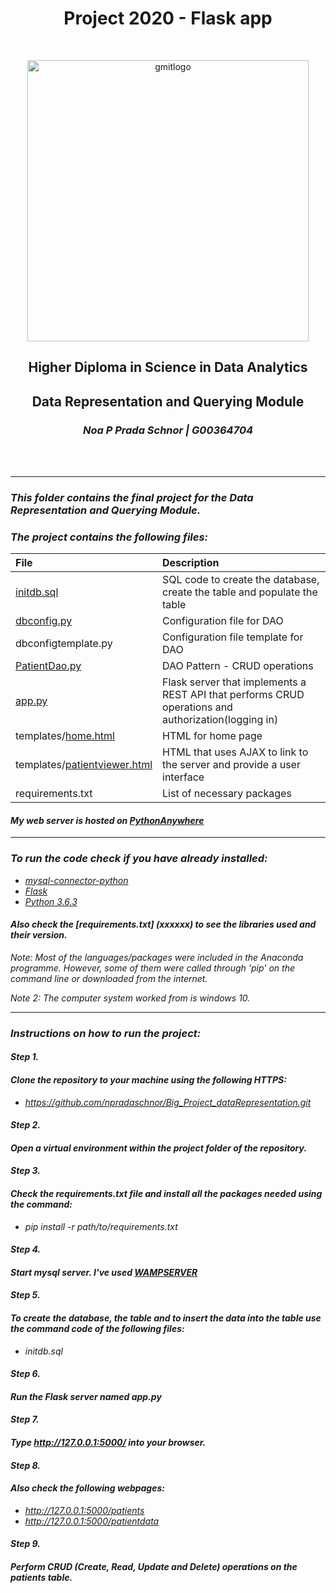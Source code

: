 <h1 align="center"> Project 2020 - Flask app </h1><br>

<p align="center"><img src="https://image.ibb.co/g96qDc/gmitlogo.jpg" alt="gmitlogo" border="0" width=450 align="center"></p>
<h2 align="center"> Higher Diploma in Science in Data Analytics</h2>
<h2 align="center">Data Representation and Querying Module</h2></p>

<h3 align="center"><i>Noa P Prada Schnor | G00364704<i> </h3><br><br>

---------------------------------------------------------------------------------------------------------------------------------------------------------------


### This folder contains the final project for the Data Representation and Querying Module.

### The project contains the following files:

|    File                       |      Description                                                                                       | 
|:------------------------------|:-------------------------------------------------------------------------------------------------------|
| [initdb.sql](https://github.com/npradaschnor/Big_Project_dataRepresentation/blob/master/initdb.sql)                    |   SQL code to create the database, create the table and populate the table                             |
| [dbconfig.py](https://github.com/npradaschnor/Big_Project_dataRepresentation/blob/master/dbconfig.py)                   |   Configuration file for DAO                                                                           |
| dbconfigtemplate.py           |   Configuration file template for DAO                                                                  |
| [PatientDao.py](https://github.com/npradaschnor/Big_Project_dataRepresentation/blob/master/PatientDao.py)                 |   DAO Pattern - CRUD operations                                                                        |
| [app.py](https://github.com/npradaschnor/Big_Project_dataRepresentation/blob/master/app.py)                        |   Flask server that implements a REST API that performs CRUD operations and authorization(logging in)  |
| templates/[home.html](https://github.com/npradaschnor/Big_Project_dataRepresentation/blob/master/templates/home.html)           |   HTML for home page                                                                                   |
| templates/[patientviewer.html](https://github.com/npradaschnor/Big_Project_dataRepresentation/blob/master/templates/patientviewer.html)  |   HTML that uses AJAX to link to the server and provide a user interface                               |
| requirements.txt              |   List of necessary packages                                                                           |

#### My web server is hosted on [PythonAnywhere](http://npradaschnor.pythonanywhere.com/)

--------------------------------------------------------------------------------------------------------------------------------------------------------------

### To run the code check if you have already installed:
- [mysql-connector-python](https://pypi.org/project/mysql-connector-python/)
- [Flask](https://flask.palletsprojects.com/en/master/installation/)
- [Python 3.6.3](https://www.python.org/downloads/release/python-363/)

#### Also check the [requirements.txt] (xxxxxx) to see the libraries used and their version.

*Note*: Most of the languages/packages were included in the Anaconda programme. However, some of them were called through 'pip' on the command line or downloaded from the internet.

*Note 2*: The computer system worked from is windows 10.

---------------------------------------------------------------------------------------------------------------------------------------------------------------

### Instructions on how to run the project:

#### **Step 1.** 
#### Clone the repository to your machine using the following HTTPS:
- https://github.com/npradaschnor/Big_Project_dataRepresentation.git

#### **Step 2.**
#### Open a virtual environment within the project folder of the repository.

#### **Step 3.**
#### Check the requirements.txt file and install all the packages needed using the command:
- pip install -r path/to/requirements.txt

#### **Step 4.** 
#### Start mysql server. I've used [WAMPSERVER](https://www.wampserver.com/en/)

#### **Step 5.** 
#### To create the database, the table and to insert the data into the table use the command code of the following files:
- initdb.sql

#### **Step 6.** 
#### Run the Flask server named app.py

#### **Step 7.** 
#### Type <http://127.0.0.1:5000/> into your browser.

#### **Step 8.** 
#### Also check the following webpages:
- <http://127.0.0.1:5000/patients>
- <http://127.0.0.1:5000/patientdata>

#### **Step 9.**
#### Perform CRUD (Create, Read, Update and Delete) operations on the patients table.
